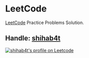 # LeetCode

[LeetCode](https://leetcode.com) Practice Problems Solution.

## Handle: [shihab4t](https://leetcode.com/shihab4t)

<a href="https://leetcode.com/shihab4t" target="_blank"><img src="https://img.shields.io/badge/dynamic/json?&color=1f8acb&logo=leetcode&label=Leetcode&url=https://competitive-coding-api.herokuapp.com/api/leetcode/shihab4t&query=%24.rating&prefix=Rating%20&style=for-the-badge&cacheSeconds=259200" alt="shihab4t's profile on Leetcode" title="shihab4t's profile on Leetcode"></a>
